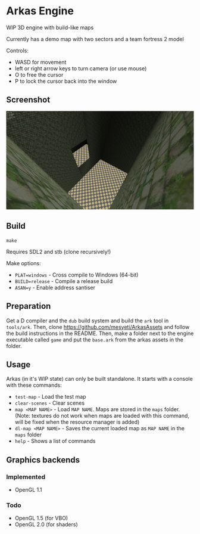 # Arkas Engine
WIP 3D engine with build-like maps

Currently has a demo map with two sectors and a team fortress 2 model

Controls:
- WASD for movement
- left or right arrow keys to turn camera (or use mouse)
- O to free the cursor
- P to lock the cursor back into the window

## Screenshot
![Screenshot](/img/screenshot2.png)

## Build
```
make
```
Requires SDL2 and stb (clone recursively!)

Make options:
- `PLAT=windows` - Cross compile to Windows (64-bit)
- `BUILD=release` - Compile a release build
- `ASAN=y` - Enable address santiser

## Preparation
Get a D compiler and the `dub` build system and build the `ark` tool in `tools/ark`. Then,
clone <https://github.com/mesyeti/ArkasAssets> and follow the build instructions in the
README. Then, make a folder next to the engine executable called `game` and put the
`base.ark` from the arkas assets in the folder.

## Usage
Arkas (in it's WIP state) can only be built standalone. It starts with a console with
these commands:

- `test-map`       - Load the test map
- `clear-scenes`   - Clear scenes
- `map <MAP NAME>` - Load `MAP NAME`. Maps are stored in the `maps` folder.
  (Note: textures do not work when maps are loaded with this command, will be fixed when
  the resource manager is added)
- `dl-map <MAP NAME>` - Saves the current loaded map as `MAP NAME` in the `maps` folder
- `help` - Shows a list of commands

## Graphics backends
### Implemented
- OpenGL 1.1

### Todo
- OpenGL 1.5 (for VBO)
- OpenGL 2.0 (for shaders)
